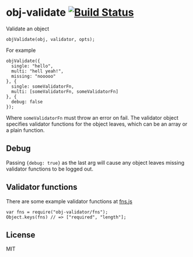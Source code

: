 # obj-validate [![Build Status](https://travis-ci.org/orangemug/obj-validate.svg?branch=master)](https://travis-ci.org/orangemug/obj-validate)
Validate an object

    objValidate(obj, validator, opts);

For example

    objValidate({
      single: "hello",
      multi: "hell yeah!",
      missing: "nooooo"
    }, {
      single: someValidatorFn,
      multi: [someValidatorFn, someValidatorFn]
    }, {
      debug: false
    });

Where `someValidatorFn` must throw an error on fail. The validator object specifies validator functions for the object leaves, which can be an array or a plain function.


## Debug
Passing `{debug: true}` as the last arg will cause any object leaves missing validator functions to be logged out.


## Validator functions
There are some example validator functions at [fns.js](/fns.js)

    var fns = require("obj-validator/fns");
    Object.keys(fns) // => ["required", "length"];


## License
MIT
